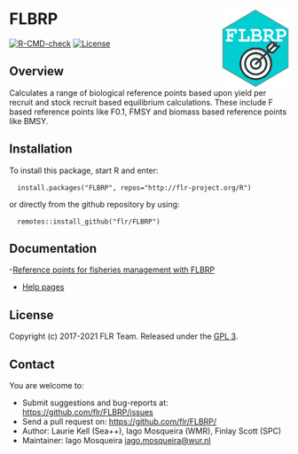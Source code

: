 # FLBRP <img src="man/figures/logo.png" align="right" width="120" />

[![R-CMD-check](https://github.com/flr/FLBRP/workflows/R-CMD-check/badge.svg)](https://github.com/flr/FLBRP/actions)
[![License](https://eddelbuettel.github.io/badges/GPL2+.svg)](https://www.gnu.org/licenses/gpl-2.0.html)


## Overview
Calculates a range of biological reference points based upon yield per recruit and stock recruit based equilibrium calculations. These include F based reference points like F0.1, FMSY and biomass based reference points like BMSY.

## Installation
To install this package, start R and enter:

```
  install.packages("FLBRP", repos="http://flr-project.org/R")
```

or directly from the github repository by using:

```
  remotes::install_github("flr/FLBRP")
```

## Documentation
-[Reference points for fisheries management with FLBRP](https://flr-project.org/doc/Reference_points_for_fisheries_management_with_FLBRP.html)
- [Help pages](http://flr-project.org/FLBRP/reference/index.html)

## License
Copyright (c) 2017-2021 FLR Team. Released under the [GPL 3](https://www.gnu.org/licenses/gpl-3.0.en.html).

## Contact
You are welcome to:

- Submit suggestions and bug-reports at: <https://github.com/flr/FLBRP/issues>
- Send a pull request on: <https://github.com/flr/FLBRP/>
- Author: Laurie Kell (Sea++), Iago Mosqueira (WMR), Finlay Scott (SPC)
- Maintainer: Iago Mosqueira <iago.mosqueira@wur.nl>
